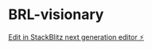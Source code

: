 # BRL-visionary

[Edit in StackBlitz next generation editor ⚡️](https://stackblitz.com/~/github.com/jstnio/BRL-visionary)